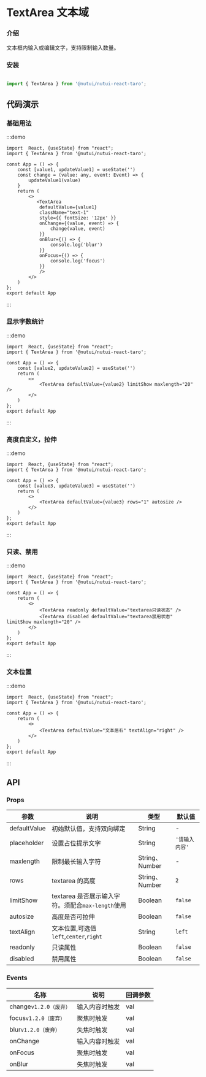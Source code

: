 # TextArea 文本域

### 介绍

文本框内输入或编辑文字，支持限制输入数量。

### 安装

```javascript

import { TextArea } from '@nutui/nutui-react-taro';
```

## 代码演示

### 基础用法

:::demo

```tsx
import  React, {useState} from "react";
import { TextArea } from '@nutui/nutui-react-taro';

const App = () => {
    const [value1, updateValue1] = useState('')
    const change = (value: any, event: Event) => {
        updateValue1(value)
    }
    return (
        <>
           <TextArea
            defaultValue={value1}
            className="text-1"
            style={{ fontSize: '12px' }}
            onChange={(value, event) => {
                change(value, event)
            }}
            onBlur={() => {
                console.log('blur')
            }}
            onFocus={() => {
                console.log('focus')
            }}
            />
        </>
    )
};
export default App
```
:::

### 显示字数统计

:::demo

```tsx
import  React, {useState} from "react";
import { TextArea } from '@nutui/nutui-react-taro';

const App = () => {
    const [value2, updateValue2] = useState('')
    return (
        <>
            <TextArea defaultValue={value2} limitShow maxlength="20" />
        </>
    )
};
export default App
```
:::

### 高度自定义，拉伸

:::demo

```tsx
import  React, {useState} from "react";
import { TextArea } from '@nutui/nutui-react-taro';

const App = () => {
    const [value3, updateValue3] = useState('')
    return (
        <>
            <TextArea defaultValue={value3} rows="1" autosize />
        </>
    )
};
export default App
```
:::

### 只读、禁用

:::demo

```tsx
import  React, {useState} from "react";
import { TextArea } from '@nutui/nutui-react-taro';

const App = () => {
    return (
        <>
            <TextArea readonly defaultValue="textarea只读状态" />
            <TextArea disabled defaultValue="textarea禁用状态" limitShow maxlength="20" />
        </>
    )
};
export default App
```
:::

### 文本位置

:::demo

```tsx
import  React, {useState} from "react";
import { TextArea } from '@nutui/nutui-react-taro';

const App = () => {
    return (
        <>
            <TextArea defaultValue="文本居右" textAlign="right" />
        </>
    )
};
export default App
```
:::

## API

### Props

| 参数         | 说明                                              | 类型           | 默认值         |
| ------------ | ------------------------------------------------- | -------------- | -------------- |
| defaultValue | 初始默认值，支持双向绑定                          | String         | -              |
| placeholder  | 设置占位提示文字                                  | String         | `'请输入内容'` |
| maxlength    | 限制最长输入字符                                  | String、Number | -              |
| rows         | textarea 的高度                                   | String、Number | `2`            |
| limitShow    | textarea 是否展示输入字符。须配合`max-length`使用 | Boolean        | `false`        |
| autosize     | 高度是否可拉伸                                    | Boolean        | `false`        |
| textAlign    | 文本位置,可选值`left`,`center`,`right`            | String         | `left`         |
| readonly     | 只读属性                                          | Boolean        | `false`        |
| disabled     | 禁用属性                                          | Boolean        | `false`        |

### Events

| 名称                 | 说明           | 回调参数 |
|--------------------| -------------- | -------- |
| change`v1.2.0（废弃）` | 输入内容时触发 | val      |
| focus`v1.2.0（废弃）`             | 聚焦时触发     | val      |
| blur`v1.2.0（废弃）`             | 失焦时触发     | val      |
| onChange           | 输入内容时触发 | val      |
| onFocus            | 聚焦时触发     | val      |
| onBlur             | 失焦时触发     | val      |
